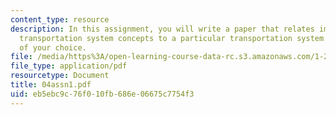 ```yaml
---
content_type: resource
description: In this assignment, you will write a paper that relates important general
  transportation system concepts to a particular transportation system or situation
  of your choice.
file: /media/https%3A/open-learning-course-data-rc.s3.amazonaws.com/1-221j-transportation-systems-fall-2004/eb5ebc9c76f010fb686e06675c7754f3_04assn1.pdf
file_type: application/pdf
resourcetype: Document
title: 04assn1.pdf
uid: eb5ebc9c-76f0-10fb-686e-06675c7754f3
---
```

